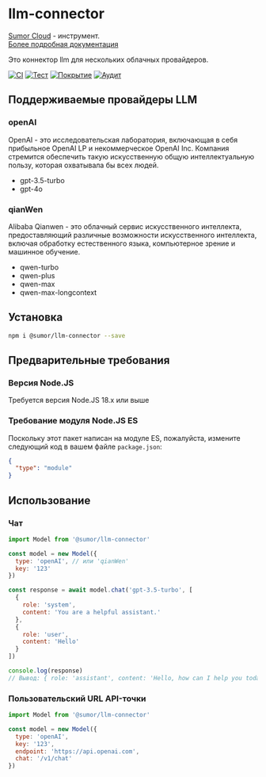 # llm-connector

[Sumor Cloud](https://sumor.cloud) - инструмент.  
[Более подробная документация](https://sumor.cloud/llm-connector)

Это коннектор llm для нескольких облачных провайдеров.

[![CI](https://github.com/sumor-cloud/llm-connector/actions/workflows/ci.yml/badge.svg)](https://github.com/sumor-cloud/llm-connector/actions/workflows/ci.yml)
[![Тест](https://github.com/sumor-cloud/llm-connector/actions/workflows/ut.yml/badge.svg)](https://github.com/sumor-cloud/llm-connector/actions/workflows/ut.yml)
[![Покрытие](https://github.com/sumor-cloud/llm-connector/actions/workflows/coverage.yml/badge.svg)](https://github.com/sumor-cloud/llm-connector/actions/workflows/coverage.yml)
[![Аудит](https://github.com/sumor-cloud/llm-connector/actions/workflows/audit.yml/badge.svg)](https://github.com/sumor-cloud/llm-connector/actions/workflows/audit.yml)

## Поддерживаемые провайдеры LLM

### openAI

OpenAI - это исследовательская лаборатория, включающая в себя прибыльное OpenAI LP и некоммерческое OpenAI Inc. Компания стремится обеспечить такую искусственную общую интеллектуальную пользу, которая охватывала бы всех людей.

- gpt-3.5-turbo
- gpt-4o

### qianWen

Alibaba Qianwen - это облачный сервис искусственного интеллекта, предоставляющий различные возможности искусственного интеллекта, включая обработку естественного языка, компьютерное зрение и машинное обучение.

- qwen-turbo
- qwen-plus
- qwen-max
- qwen-max-longcontext

## Установка

```bash
npm i @sumor/llm-connector --save
```

## Предварительные требования

### Версия Node.JS

Требуется версия Node.JS 18.x или выше

### Требование модуля Node.JS ES

Поскольку этот пакет написан на модуле ES, пожалуйста, измените следующий код в вашем файле `package.json`:

```json
{
  "type": "module"
}
```

## Использование

### Чат

```javascript
import Model from '@sumor/llm-connector'

const model = new Model({
  type: 'openAI', // или 'qianWen'
  key: '123'
})

const response = await model.chat('gpt-3.5-turbo', [
  {
    role: 'system',
    content: 'You are a helpful assistant.'
  },
  {
    role: 'user',
    content: 'Hello'
  }
])

console.log(response)
// Вывод: { role: 'assistant', content: 'Hello, how can I help you today?' }
```

### Пользовательский URL API-точки

```javascript
import Model from '@sumor/llm-connector'

const model = new Model({
  type: 'openAI',
  key: '123',
  endpoint: 'https://api.openai.com',
  chat: '/v1/chat'
})
```
